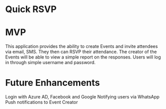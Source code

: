 # Quick RSVP

# MVP
This application provides the ability to create Events and invite attendees via email, SMS. They then can RSVP their attendance. The creator of the Events will be able to view a simple report on the responses. Users will log in through simple username and password.

# Future Enhancements
Login with Azure AD, Facebook and Google
Notifying users via WhatsApp
Push notifications to Event Creator
